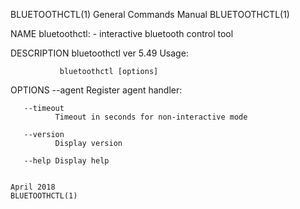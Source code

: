 BLUETOOTHCTL(1)                                                                            General Commands Manual                                                                            BLUETOOTHCTL(1)

NAME
       bluetoothctl: - interactive bluetooth control tool

DESCRIPTION
        bluetoothctl ver 5.49 Usage:

               bluetoothctl [options]

OPTIONS
       --agent
              Register agent handler: <capability>

       --timeout
              Timeout in seconds for non-interactive mode

       --version
              Display version

       --help Display help

                                                                                                  April 2018                                                                                  BLUETOOTHCTL(1)
